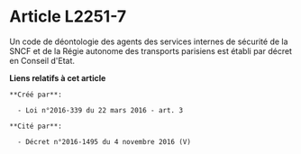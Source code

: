 # Article L2251-7

Un code de déontologie des agents des services internes de sécurité de la SNCF et de la Régie autonome des transports
parisiens est établi par décret en Conseil d'Etat.

**Liens relatifs à cet article**

	**Créé par**:

	  - Loi n°2016-339 du 22 mars 2016 - art. 3

	**Cité par**:

	  - Décret n°2016-1495 du 4 novembre 2016 (V)
